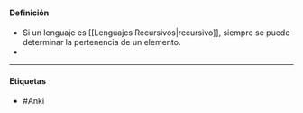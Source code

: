 #### Definición
- Si un lenguaje es [[Lenguajes Recursivos|recursivo]], siempre se puede determinar la pertenencia de un elemento.
- 
***
#### Etiquetas
- #Anki 